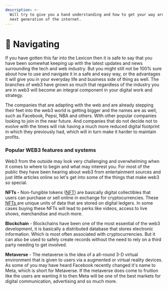 ```yaml
---
description: >-
  Will try to give you a hand understanding and how to get your way around the
  next generation of the internet.
---
```


# 🧭 Navigating

If you have gotten this far into the Lexicon then it is safe to say that you have been somewhat keeping up with the latest updates and news surrounding the tech and web industry. But you might still not be 100% sure about how to use and navigate it in a safe and easy way, or the advantages it will give you in your everyday life and business side of thing as well. The branches of web3 have grown so much that regardless of the industry you are in web3 will become an integral component in your digital work and strategy.&#x20;

The companies that are adapting with the web and are already stepping their feet into the web3 world is getting bigger and the names are as well, such as Facebook, Pepsi, NBA and others. With other popular companies looking to join in the near future. And companies that do not decide not to evolve with the times will risk having a much more reduced digital footprint in which they previously had, which will in turn make it harder to maintain profits.&#x20;

### Popular WEB3 features and systems&#x20;

Web3 from the outside may look very challenging and overwhelming when it comes to where to begin and what may interest you. For most of the public they have been hearing about web3 from entertainment sources and just little articles online so let's get into some of the things that make web3 so special.&#x20;

**NFTs -** Non-fungible tokens ([NFT](universe/nft-protocol.md)) are basically digital collectibles that users can purchase or sell online in exchange for cryptocurrencies. These [NFTs ](universe/nft-protocol.md)are unique units of data that are stored on digital ledgers. In some cases buying these NFTs will lead to perks like videos, access to live shows, merchandise and much more.&#x20;

**Blockchain** - Blockchains have been one of the most essential of the web3 development, it is basically a distributed database that stores electronic information. Which is most often associated with cryptocurrencies. But it can also be used to safely create records without the need to rely on a third party needing to get involved.

**Metaverse** - The metaverse is the idea of a all-round 3-D virtual environment that is given to users via a augmented or virtual reality devices. As some of you may have heard Facebook recently changed it's name to Meta, which is short for Metaverse. If the metaverse does come to fruition like the users are wanting it to then Meta will be one of the best markets for digital communication, advertising and so much more.&#x20;





&#x20;&#x20;



